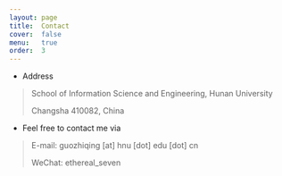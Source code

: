 ```yaml
---
layout: page
title:  Contact
cover:  false
menu:   true
order:  3
---
```

* Address
> School of Information Science and Engineering, Hunan University
> 
> Changsha 410082, China

* Feel free to contact me via
> E-mail: guozhiqing [at] hnu [dot] edu [dot] cn 
> 
> WeChat: ethereal_seven

